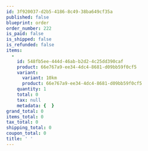 ```yaml
---
id: 3f920037-d2b5-4186-8c49-38ba649cf35a
published: false
blueprint: order
order_number: 222
is_paid: false
is_shipped: false
is_refunded: false
items:
  -
    id: 548fb5ee-444d-46ab-b2d2-4c25dd390caf
    product: 66e767a9-ee34-4dc4-8681-d09bb59f0cf5
    variant:
      variant: 10km
      product: 66e767a9-ee34-4dc4-8681-d09bb59f0cf5
    quantity: 1
    total: 0
    tax: null
    metadata: {  }
grand_total: 0
items_total: 0
tax_total: 0
shipping_total: 0
coupon_total: 0
title: ' '
---
```

